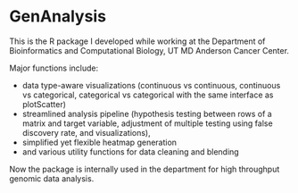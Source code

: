 # GenAnalysis

This is the R package I developed while working at the Department of Bioinformatics and Computational Biology, UT MD Anderson Cancer Center. 

Major functions include:
- data type-aware visualizations (continuous vs continuous, continuous vs categorical, categorical vs categorical with the same interface as plotScatter)
- streamlined analysis pipeline (hypothesis testing between rows of a matrix and target variable, adjustment of multiple testing using false discovery rate, and visualizations), 
- simplified yet flexible heatmap generation
- and various utility functions for data cleaning and blending

Now the package is internally used in the department for high throughput genomic data analysis.
